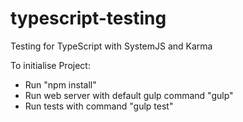 # typescript-testing
Testing for TypeScript with SystemJS and Karma

To initialise Project:
- Run "npm install"
- Run web server with default gulp command "gulp"
- Run tests with command "gulp test"
